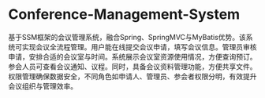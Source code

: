 # Conference-Management-System
基于SSM框架的会议管理系统，融合Spring、SpringMVC与MyBatis优势。该系统可实现会议全流程管理。用户能在线提交会议申请，填写会议信息。管理员审核申请，安排合适的会议室与时间。系统展示会议室资源使用情况，方便查询预订。参会人员可查看会议通知、议程。同时，具备会议资料管理功能，方便共享文件。权限管理确保数据安全，不同角色如申请人、管理员、参会者权限分明，有效提升会议组织与管理效率。
